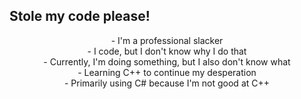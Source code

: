 ## Stole my code please!

<div align="center">
      <td align="left">
        - I'm a professional slacker<br>
        - I code, but I don't know why I do that<br>
        - Currently, I'm doing something, but I also don't know what<br>
        - Learning C++ to continue my desperation<br>
        - Primarily using C# because I'm not good at C++
      </td>
</div>
